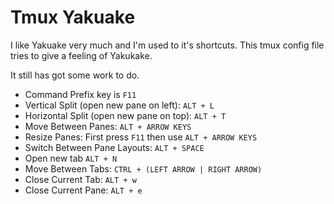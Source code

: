 Tmux Yakuake
============

I like Yakuake very much and I'm used to it's shortcuts.
This tmux config file tries to give a feeling of Yakukake.

It still has got some work to do.

* Command Prefix key is ```F11```
* Vertical Split (open new pane on left): ```ALT + L```
* Horizontal Split (open new pane on top): ```ALT + T```
* Move Between Panes: ```ALT + ARROW KEYS```
* Resize Panes: First press ```F11``` then use ```ALT + ARROW KEYS```
* Switch Between Pane Layouts: ```ALT + SPACE```
* Open new tab ```ALT + N```
* Move Between Tabs: ```CTRL + (LEFT ARROW | RIGHT ARROW)```
* Close Current Tab: ```ALT + w```
* Close Current Pane: ```ALT + e```
